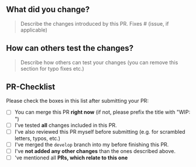 ## What did you change?

> Describe the changes introduced by this PR.
> Fixes # (issue, if applicable)

## How can others test the changes?

> Describe how others can test your changes (you can remove this section for typo fixes etc.)

## PR-Checklist

Please check the boxes in this list after submitting your PR:

- [ ] You can merge this PR **right now** (if not, please prefix the title with "WIP: ")
- [ ] I've tested **all** changes included in this PR.
- [ ] I've also reviewed this PR myself before submitting (e.g. for scrambled letters, typos, etc.)
- [ ] I've merged the `develop` branch into my before finishing this PR.
- [ ] I've **not added any other changes** than the ones described above.
- [ ] 've mentioned all **PRs, which relate to this one**
